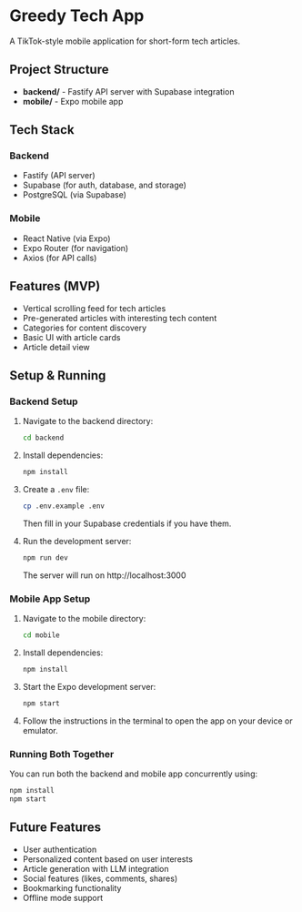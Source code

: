 # Greedy Tech App

A TikTok-style mobile application for short-form tech articles.

## Project Structure

- **backend/** - Fastify API server with Supabase integration
- **mobile/** - Expo mobile app

## Tech Stack

### Backend
- Fastify (API server)
- Supabase (for auth, database, and storage)
- PostgreSQL (via Supabase)

### Mobile
- React Native (via Expo)
- Expo Router (for navigation)
- Axios (for API calls)

## Features (MVP)

- Vertical scrolling feed for tech articles
- Pre-generated articles with interesting tech content
- Categories for content discovery
- Basic UI with article cards
- Article detail view

## Setup & Running

### Backend Setup

1. Navigate to the backend directory:
   ```bash
   cd backend
   ```

2. Install dependencies:
   ```bash
   npm install
   ```

3. Create a `.env` file:
   ```bash
   cp .env.example .env
   ```
   Then fill in your Supabase credentials if you have them.

4. Run the development server:
   ```bash
   npm run dev
   ```
   The server will run on http://localhost:3000

### Mobile App Setup

1. Navigate to the mobile directory:
   ```bash
   cd mobile
   ```

2. Install dependencies:
   ```bash
   npm install
   ```

3. Start the Expo development server:
   ```bash
   npm start
   ```

4. Follow the instructions in the terminal to open the app on your device or emulator.

### Running Both Together

You can run both the backend and mobile app concurrently using:

```bash
npm install
npm start
```

## Future Features

- User authentication
- Personalized content based on user interests
- Article generation with LLM integration
- Social features (likes, comments, shares)
- Bookmarking functionality
- Offline mode support 